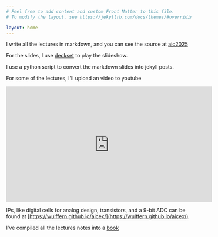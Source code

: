 ```yaml
---
# Feel free to add content and custom Front Matter to this file.
# To modify the layout, see https://jekyllrb.com/docs/themes/#overriding-theme-defaults

layout: home
---
```


I write all the lectures in markdown, and you can see the source at
[aic2025](https://github.com/wulffern/aic2025)

For the slides, I use [deckset](https://www.deckset.com) to play the slideshow.

I use a python script to convert the markdown slides into jekyll posts.

For some of the lectures, I'll upload an video to youtube

<iframe width="560" height="315" src="https://www.youtube.com/embed/videoseries?si=GDyHm2o6NXnwY2N1&amp;list=PLybHXZ9FyEhZfwQTKrLhm6ZZm4IDfGGla" title="YouTube video player" frameborder="0" allow="accelerometer; autoplay; clipboard-write; encrypted-media; gyroscope; picture-in-picture; web-share" allowfullscreen></iframe>


IPs, like digital cells for analog design, transistors, and a 9-bit ADC can be found at [https://wulffern.github.io/aicex/](https://wulffern.github.io/aicex/)

I've compiled all the lectures notes into a [book](https://analogicus.com/aic2025/assets/aic.pdf)


